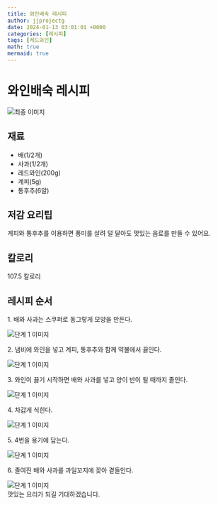 ```yaml
---
title: 와인배숙 레시피
author: jjprojectg
date: 2024-01-13 03:01:01 +0000
categories: [레시피]
tags: [레드와인]
math: true
mermaid: true
---
```

<meta name="og:type" content="website"/>
<meta charset="UTF-8"/>
<div class="header">
  <h1>와인배숙 레시피</h1>
</div>

<div class="container my-4">
  <div class="row">
    <div class="col-12 col-md-6">
      <div class="recipe-image">
        <img src="http://www.foodsafetykorea.go.kr/uploadimg/cook/10_01129_2.png" class="step-image" alt="최종 이미지"/>
      </div>
    </div>
    <div class="col-12 col-md-6">
      <div class="ingredients">
        <h2>재료</h2>
        <ul class="card">
          <li> 배(1/2개) </li>
          <li>  사과(1/2개) </li>
          <li>  레드와인(200g) </li>
          <li> 계피(5g) </li>
          <li>  통후추(6알) </li>
</ul>
      </div>
    </div>
    <div class="col-12 col-md-6">
      <div class="ingredients">
        <h2>저감 요리팁</h2>
        <div class="card"> 
          <p>
            계피와 통후추를 이용하면 풍미를 살려 덜 달아도 맛있는 음료를 만들 수 있어요.
          </p>
        </div>
      </div>
      <div class="ingredients">
        <h2>칼로리</h2>
        <div class="card"> 
          <p>
            107.5 칼로리
          </p>
        </div>
      </div>
    </div>
  </div>

  <h2 class="my-4">레시피 순서</h2>
  <div class="card recipe-card">
    <div class="card-body recipe-step">
      <p class="card-text step-description">1. 배와 사과는 스쿠퍼로 동그랗게 모양을 만든다.</p>
      <img src="http://www.foodsafetykorea.go.kr/uploadimg/cook/20_01129_1.JPG" alt="단계 1 이미지" class="step-image"/>
    </div>
  </div>
  <div class="card recipe-card">
    <div class="card-body recipe-step">
      <p class="card-text step-description">2. 냄비에 와인을 넣고 계피, 통후추와 함께 약불에서 끓인다.</p>
      <img src="http://www.foodsafetykorea.go.kr/uploadimg/cook/20_01129_2.JPG" alt="단계 1 이미지" class="step-image"/>
    </div>
  </div>
  <div class="card recipe-card">
    <div class="card-body recipe-step">
      <p class="card-text step-description">3. 와인이 끓기 시작하면 배와 사과를 넣고 양이 반이 될 때까지 졸인다.</p>
      <img src="http://www.foodsafetykorea.go.kr/uploadimg/cook/20_01129_3.JPG" alt="단계 1 이미지" class="step-image"/>
    </div>
  </div>
  <div class="card recipe-card">
    <div class="card-body recipe-step">
      <p class="card-text step-description">4. 차갑게 식힌다.</p>
      <img src="http://www.foodsafetykorea.go.kr/uploadimg/cook/20_01129_4.JPG" alt="단계 1 이미지" class="step-image"/>
    </div>
  </div>
  <div class="card recipe-card">
    <div class="card-body recipe-step">
      <p class="card-text step-description">5. 4번을 용기에 담는다.</p>
      <img src="http://www.foodsafetykorea.go.kr/uploadimg/cook/20_01129_5.JPG" alt="단계 1 이미지" class="step-image"/>
    </div>
  </div>
  <div class="card recipe-card">
    <div class="card-body recipe-step">
      <p class="card-text step-description">6. 졸여진 배와 사과를 과일꼬지에 꽂아 곁들인다.</p>
      <img src="http://www.foodsafetykorea.go.kr/uploadimg/cook/20_01129_6.JPG" alt="단계 1 이미지" class="step-image"/>
    </div>
  </div>

</div>
맛있는 요리가 되길 기대하겠습니다.

